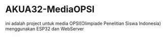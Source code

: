 # AKUA32-MediaOPSI
ini adalah project untuk media OPSI(Olimpiade Penelitian Siswa Indonesia) menggunakan ESP32 dan WebServer
